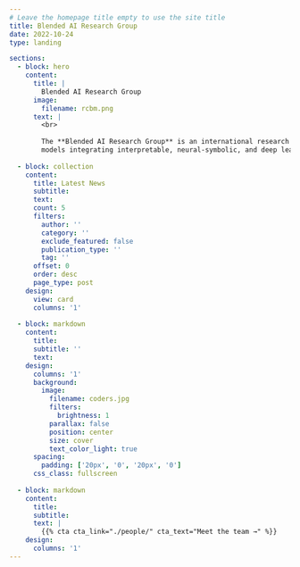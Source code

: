 ```yaml
---
# Leave the homepage title empty to use the site title
title: Blended AI Research Group
date: 2022-10-24
type: landing

sections:
  - block: hero
    content:
      title: |
        Blended AI Research Group
      image:
        filename: rcbm.png
      text: |
        <br>
        
        The **Blended AI Research Group** is an international research center specialized in **trustworthy AI**
        models integrating interpretable, neural-symbolic, and deep learning systems.
  
  - block: collection
    content:
      title: Latest News
      subtitle:
      text:
      count: 5
      filters:
        author: ''
        category: ''
        exclude_featured: false
        publication_type: ''
        tag: ''
      offset: 0
      order: desc
      page_type: post
    design:
      view: card
      columns: '1'
  
  - block: markdown
    content:
      title:
      subtitle: ''
      text:
    design:
      columns: '1'
      background:
        image: 
          filename: coders.jpg
          filters:
            brightness: 1
          parallax: false
          position: center
          size: cover
          text_color_light: true
      spacing:
        padding: ['20px', '0', '20px', '0']
      css_class: fullscreen
  
  - block: markdown
    content:
      title:
      subtitle:
      text: |
        {{% cta cta_link="./people/" cta_text="Meet the team →" %}}
    design:
      columns: '1'
---
```

